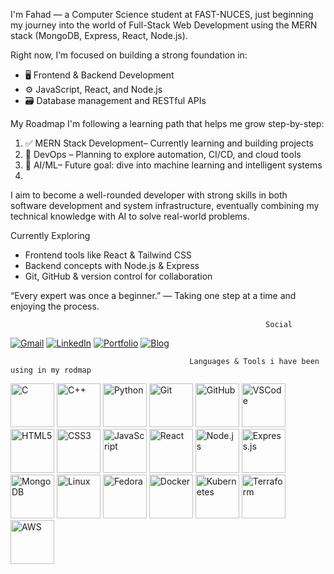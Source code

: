 
I'm Fahad — a Computer Science student at FAST-NUCES, just beginning my journey into the world of Full-Stack Web Development using the MERN stack (MongoDB, Express, React, Node.js).

Right now, I’m focused on building a strong foundation in:
- 🖥️ Frontend & Backend Development
- ⚙️ JavaScript, React, and Node.js
- 🗃️ Database management and RESTful APIs

 My Roadmap
I'm following a learning path that helps me grow step-by-step:
1. ✅ MERN Stack Development– Currently learning and building projects
2. 🔄 DevOps – Planning to explore automation, CI/CD, and cloud tools
3. 🤖 AI/ML– Future goal: dive into machine learning and intelligent systems
4. 
I aim to become a well-rounded developer with strong skills in both  software development and system infrastructure, eventually combining my technical knowledge with AI to solve real-world problems.

 Currently Exploring
- Frontend tools like React & Tailwind CSS
- Backend concepts with Node.js & Express
- Git, GitHub & version control for collaboration

 “Every expert was once a beginner.” — Taking one step at a time and enjoying the process.

                                                             Social


[![Gmail](https://img.shields.io/badge/-Gmail-EA4335?style=for-the-badge&logo=gmail&logoColor=white)](fahad833@gmail.com)
[![LinkedIn](https://img.shields.io/badge/-LinkedIn-0A66C2?style=for-the-badge&logo=linkedin&logoColor=white)](https://www.linkedin.com/in/fahad-ali-3a2128313/)
[![Portfolio](https://img.shields.io/badge/-Portfolio-000000?style=for-the-badge&logo=vercel&logoColor=white)](https://your-portfolio-link.com)
[![Blog](https://img.shields.io/badge/-Blog-FF5722?style=for-the-badge&logo=hashnode&logoColor=white)]([https://your-blog-link.com](https://hashnode.com/@fahadware))


                                            Languages & Tools i have been using in my rodmap
                           
<p align="left">
   <!-- Programming -->
  <img src="https://cdn.jsdelivr.net/gh/devicons/devicon/icons/c/c-original.svg" height="70" alt="C"/>
  <img src="https://cdn.jsdelivr.net/gh/devicons/devicon/icons/cplusplus/cplusplus-original.svg" height="70" alt="C++"/>
  <img src="https://cdn.jsdelivr.net/gh/devicons/devicon/icons/python/python-original.svg" height="70" alt="Python"/>
   <!-- Tools -->
  <img src="https://cdn.jsdelivr.net/gh/devicons/devicon/icons/git/git-original.svg" height="70" alt="Git"/>
<img src="https://encrypted-tbn0.gstatic.com/images?q=tbn:ANd9GcS0rKMabCcB6RDSGrPnYtMiMCEX5TBeu2NX4Q&s" border-radius="10"alt="GitHub" height="70"/>
  <img src="https://cdn.jsdelivr.net/gh/devicons/devicon/icons/vscode/vscode-original.svg" height="70" alt="VSCode"/>

  <!-- Web Dev -->
 
  <img src="https://cdn.jsdelivr.net/gh/devicons/devicon/icons/html5/html5-original.svg" height="70" alt="HTML5"/>
  <img src="https://cdn.jsdelivr.net/gh/devicons/devicon/icons/css3/css3-original.svg" height="70" alt="CSS3"/>
  <img src="https://cdn.jsdelivr.net/gh/devicons/devicon/icons/javascript/javascript-original.svg" height="70" alt="JavaScript"/>
  <img src="https://cdn.jsdelivr.net/gh/devicons/devicon/icons/react/react-original.svg" height="70" alt="React"/>
  <img src="https://cdn.jsdelivr.net/gh/devicons/devicon/icons/nodejs/nodejs-original.svg" height="70" alt="Node.js"/>
  <img src="https://cdn.jsdelivr.net/gh/devicons/devicon/icons/express/express-original.svg" height="70" alt="Express.js"/>
  <img src="https://cdn.jsdelivr.net/gh/devicons/devicon/icons/mongodb/mongodb-original.svg" height="70" alt="MongoDB"/>

  <!-- System / Cloud -->
  <img src="https://cdn.jsdelivr.net/gh/devicons/devicon/icons/linux/linux-original.svg" height="70" alt="Linux"/>
  <img src="https://cdn.jsdelivr.net/gh/devicons/devicon/icons/fedora/fedora-original.svg" height="70" alt="Fedora"/>
  <img src="https://cdn.jsdelivr.net/gh/devicons/devicon/icons/docker/docker-original.svg" height="70" alt="Docker"/>
  <img src="https://cdn.jsdelivr.net/gh/devicons/devicon/icons/kubernetes/kubernetes-plain.svg" height="70" alt="Kubernetes"/>
  <img src="https://cdn.jsdelivr.net/gh/devicons/devicon/icons/terraform/terraform-original.svg" height="70" alt="Terraform"/>
<img src="https://img.shields.io/badge/AWS-232F3E?style=for-the-badge&logo=amazonaws&logoColor=white" alt="AWS" height="70"/>





</p>



